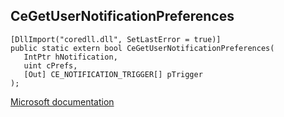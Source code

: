 ## CeGetUserNotificationPreferences

```
[DllImport("coredll.dll", SetLastError = true)]
public static extern bool CeGetUserNotificationPreferences(
   IntPtr hNotification,
   uint cPrefs,
   [Out] CE_NOTIFICATION_TRIGGER[] pTrigger
);
```

[Microsoft documentation](TODO)
